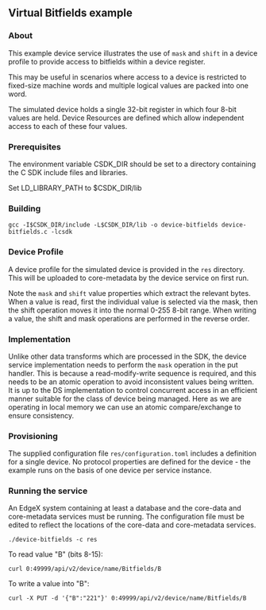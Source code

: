 ## Virtual Bitfields example

### About

This example device service illustrates the use of `mask` and `shift` in a
device profile to provide access to bitfields within a device register.

This may be useful in scenarios where access to a device is restricted to
fixed-size machine words and multiple logical values are packed into one
word.

The simulated device holds a single 32-bit register in which four 8-bit values
are held. Device Resources are defined which allow independent access to each
of these four values.

### Prerequisites

The environment variable CSDK_DIR should be set to a directory containing the
C SDK include files and libraries.

Set LD_LIBRARY_PATH to $CSDK_DIR/lib

### Building

```
gcc -I$CSDK_DIR/include -L$CSDK_DIR/lib -o device-bitfields device-bitfields.c -lcsdk
```

### Device Profile

A device profile for the simulated device is provided in the `res` directory. This will be uploaded to core-metadata by the device service on first run.

Note the `mask` and `shift` value properties which extract the relevant bytes.
When a value is read, first the individual value is selected via the mask, then
the shift operation moves it into the normal 0-255 8-bit range. When writing a
value, the shift and mask operations are performed in the reverse order.

### Implementation

Unlike other data transforms which are processed in the SDK, the device service
implementation needs to perform the `mask` operation in the put handler. This
is because a read-modify-write sequence is required, and this needs to be an
atomic operation to avoid inconsistent values being written. It is up to the
DS implementation to control concurrent access in an efficient manner suitable
for the class of device being managed. Here as we are operating in local memory
we can use an atomic compare/exchange to ensure consistency.

### Provisioning

The supplied configuration file `res/configuration.toml` includes a definition for a single device. No protocol properties are defined for the device - the example runs on the basis of one device per service instance.

### Running the service

An EdgeX system containing at least a database and the core-data and core-metadata services must be running. The configuration file must be edited to reflect the locations of the core-data and core-metadata services.

```
./device-bitfields -c res
```

To read value "B" (bits 8-15):

```
curl 0:49999/api/v2/device/name/Bitfields/B
```

To write a value into "B":

```
curl -X PUT -d '{"B":"221"}' 0:49999/api/v2/device/name/Bitfields/B
```
